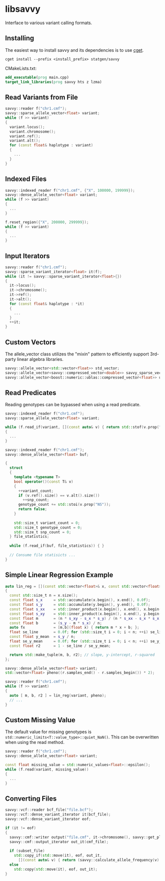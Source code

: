 # libsavvy
Interface to various variant calling formats.

## Installing
The easiest way to install savvy and its dependencies is to use [cget](http://cget.readthedocs.io/en/latest/src/intro.html#installing-cget).
```shell
cget install --prefix <install_prefix> statgen/savvy
```
CMakeLists.txt:
```cmake
add_executable(prog main.cpp)
target_link_libraries(prog savvy hts z lzma)
```

## Read Variants from File 
```c++
savvy::reader f("chr1.cmf");
savvy::sparse_allele_vector<float> variant;
while (f >> variant)
{
  variant.locus();
  variant.chromosome();
  variant.ref();
  variant.alt();
  for (const float& haplotype : variant)
  {
    ...
  }
}
```

## Indexed Files
```c++
savvy::indexed_reader f("chr1.cmf", {"X", 100000, 199999});
savvy::dense_allele_vector<float> variant;
while (f >> variant)
{
  ...
}

f.reset_region({"X", 200000, 299999});
while (f >> variant)
{
  ...
}
```

## Input Iterators 
```c++
savvy::reader f("chr1.cmf");
savvy::sparse_variant_iterator<float> it(f);
while (it != savvy::sparse_variant_iterator<float>{})
{
  it->locus();
  it->chromosome();
  it->ref();
  it->alt();
  for (const float& haplotype : *it)
  {
    ...
  }
  ++it;
}
```

## Custom Vectors
The allele_vector class utilizes the "mixin" pattern to efficiently support 3rd-party linear algebra libraries. 
```c++
savvy::allele_vector<std::vector<float>> std_vector;
savvy::allele_vector<savvy::compressed_vector<double>> savvy_sparse_vector;
savvy::allele_vector<boost::numeric::ublas::compressed_vector<float>> ublas_sparse_vector;
```

## Read Predicates
Reading genotypes can be bypassed when using a read predicate.
```c++
savvy::indexed_reader f("chr1.cmf");
savvy::sparse_allele_vector<float> variant;

while (f.read_if(variant, [](const auto& v) { return std::stof(v.prop("AF")) < 0.1; }))
{
  ...
}
```
```c++
savvy::indexed_reader f("chr1.cmf");
savvy::dense_allele_vector<float> buf;

{
  struct 
  {
    template <typename T>
    bool operator()(const T& v)
    {
      ++variant_count;
      if (v.ref().size() == v.alt().size())
        ++snp_count;
      genotype_count += std::stoi(v.prop("NS"));
      return false;
    }
    
    std::size_t variant_count = 0;
    std::size_t genotype_count = 0;
    std::size_t snp_count = 0;
  } file_statistics;
  
  while (f.read_if(buf, file_statistics)) { }
  
  // Consume file statisicts ...
}
```

## Simple Linear Regression Example
```c++
auto lin_reg = [](const std::vector<float>& x, const std::vector<float>& y)
{
  const std::size_t n = x.size();
  const float s_x     = std::accumulate(x.begin(), x.end(), 0.0f);
  const float s_y     = std::accumulate(y.begin(), y.end(), 0.0f);
  const float s_xx    = std::inner_product(x.begin(), x.end(), x.begin(), 0.0f);
  const float s_xy    = std::inner_product(x.begin(), x.end(), y.begin(), 0.0f);
  const float m       = (n * s_xy - s_x * s_y) / (n * s_xx - s_x * s_x);
  const float b       = (s_y - m * s_x) / n;
  auto fx             = [m,b](float x) { return m * x + b; };
  float se_line       = 0.0f; for (std::size_t i = 0; i < n; ++i) se_line += y[i] - fx(x[i]);
  const float y_mean  = s_y / n;
  float se_y_mean     = 0.0f; for (std::size_t i = 0; i < n; ++i) se_y_mean += y[i] - y_mean;
  const float r2      = 1 - se_line / se_y_mean;

  return std::make_tuple(m, b, r2); // slope, y-intercept, r-squared
};

savvy::dense_allele_vector<float> variant;
std::vector<float> pheno((r.samples_end() - r.samples_begin()) * 2);

savvy::reader f("chr1.cmf");
while (f >> variant)
{
  auto [ m, b, r2 ] = lin_reg(variant, pheno);
  // ...
}
```

## Custom Missing Value
The default value for missing genotypes is `std::numeric_limits<T::value_type>::quiet_NaN()`. This can be overwritten when using the read method.
```c++
savvy::reader f("chr1.cmf");
savvy::dense_allele_vector<float> variant;

const float missing_value = std::numeric_values<float>::epsilon();
while (f.read(variant, missing_value))
{
  ...
}
```

## Converting Files
```c++
savvy::vcf::reader bcf_file("file.bcf");
savvy::vcf::dense_variant_iterator it(bcf_file);
savvy::vcf::dense_variant_iterator eof;

if (it != eof)
{
  savvy::cmf::writer output("file.cmf", it->chromosome(), savvy::get_ploidy(bcf_file, *it), bcf_file.samples_begin(), bcf_file.samples_end());
  savvy::cmf::output_iterator out_it(cmf_file);
  
  if (subset_file)
    std::copy_if(std::move(it), eof, out_it, 
      [](const auto& v) { return (savvy::calculate_allele_frequency(v) < 0.1); });
  else
    std::copy(std::move(it), eof, out_it);
}
```